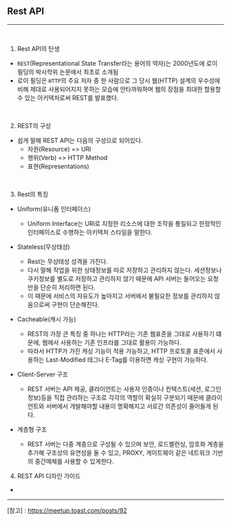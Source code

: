 ## Rest API

---

<br />

1. Rest API의 탄생
- `REST`(Representational State Transfer라는 용어의 약자)는 2000년도에 로이 필딩의 박사학위 논문에서 최초로 소개됨
- 로이 필딩은 `HTTP`의 주요 저자 중 한 사람으로 그 당시 웹(HTTP) 설계의 우수성에 비해 제대로 사용되어지지 못하는 모습에 안타까워하며 웹의 장점을 최대한 할용할 수 있는 아키텍처로써 REST를 발표했다.

<br />

2. REST의 구성
- 쉽게 말해 REST API는 다음의 구성으로 되어있다.
    - 자원(Resource) => URI
    - 행위(Verb) => HTTP Method
    - 표현(Representations)

<br />

3. Rest의 특징

- Uniform(유니폼 인터페이스)
  - Uniform Interface는 URI로 지정한 리소스에 대한 조작을 통일되고 한정적인 인터페이스로 수행하는 아키텍처 스타일을 말한다.
- Stateless(무상태성)
  - Rest는 무상태성 성격을 가진다.
  - 다시 말해 작업을 위한 상태정보를 따로 저장하고 관리하지 않는다. 세션정보나 쿠키정보를 별도로 저장하고 관리하지 않기 때문에 API 서버는 들어오는 요청만을 단순히 처리하면 된다.
  - 이 때문에 서비스의 자유도가 높아지고 서버에서 불필요한 정보를 관리하지 않음으로써 구현이 단순해진다.

- Cacheable(캐시 가능)
  - REST의 가장 큰 특징 중 하나는 HTTP라는 기존 웹표준을 그대로 사용하기 떄문에, 웹에서 사용하는 기존 인프라를 그대로 활용이 가능하다.
  - 따라서 HTTP가 가진 캐싱 기능이 적용 가능하고, HTTP 프로토콜 표준에서 사용하는 Last-Modified 태그나 E-Tag를 이용하면 캐싱 구현이 가능하다.

- Client-Server 구조
  - REST 서버는 API 제공, 클라이언트는 사용자 인증이나 컨텍스트(세션, 로그인 정보)등을 직접 관리하는 구조로 각각의 역할이 확실히 구분되기 때문에 클라이언트와 서버에서 개발해야할 내용이 명확해지고 서로간 의존성이 줄어들게 된다.

- 계층형 구조
  - REST 서버는 다중 계층으로 구성될 수 있으며 보안, 로드밸런싱, 암호화 계층을 추가해 구조상의 유연성을 둘 수 있고, PROXY, 게이트웨이 같은 네트워크 기반의 중간매체를 사용할 수 있게한다.

4. REST API 디자인 가이드
  -  
--- 

[참고] : https://meetup.toast.com/posts/92